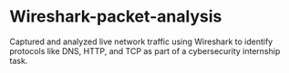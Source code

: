 # Wireshark-packet-analysis
Captured and analyzed live network traffic using Wireshark to identify protocols like DNS, HTTP, and TCP as part of a cybersecurity internship task.

